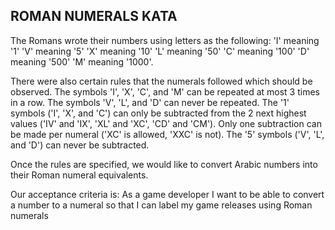 ## ROMAN NUMERALS KATA

The Romans wrote their numbers using letters as the following:
'I' meaning '1'
'V' meaning '5'
'X' meaning '10'
'L' meaning '50'
'C' meaning '100'
'D' meaning '500'
'M' meaning '1000'.

There were also certain rules that the numerals followed which should be observed.
The symbols 'I', 'X', 'C', and 'M' can be repeated at most 3 times in a row.
The symbols 'V', 'L', and 'D' can never be repeated.
The '1' symbols ('I', 'X', and 'C') can only be subtracted from the 2 next highest values ('IV' and 'IX', 'XL' and 'XC', 'CD' and 'CM').
Only one subtraction can be made per numeral ('XC' is allowed, 'XXC' is not). The '5' symbols ('V', 'L', and 'D') can never be subtracted.

Once the rules are specified, we would like to convert Arabic numbers into
their Roman numeral equivalents.

Our acceptance criteria is:
As a game developer I want to be able to convert a number to a numeral
so that I can label my game releases using Roman numerals
